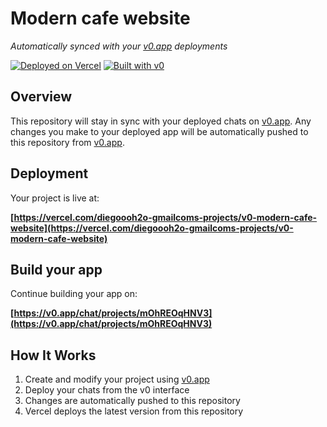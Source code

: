 # Modern cafe website

*Automatically synced with your [v0.app](https://v0.app) deployments*

[![Deployed on Vercel](https://img.shields.io/badge/Deployed%20on-Vercel-black?style=for-the-badge&logo=vercel)](https://vercel.com/diegoooh2o-gmailcoms-projects/v0-modern-cafe-website)
[![Built with v0](https://img.shields.io/badge/Built%20with-v0.app-black?style=for-the-badge)](https://v0.app/chat/projects/mOhREOqHNV3)

## Overview

This repository will stay in sync with your deployed chats on [v0.app](https://v0.app).
Any changes you make to your deployed app will be automatically pushed to this repository from [v0.app](https://v0.app).

## Deployment

Your project is live at:

**[https://vercel.com/diegoooh2o-gmailcoms-projects/v0-modern-cafe-website](https://vercel.com/diegoooh2o-gmailcoms-projects/v0-modern-cafe-website)**

## Build your app

Continue building your app on:

**[https://v0.app/chat/projects/mOhREOqHNV3](https://v0.app/chat/projects/mOhREOqHNV3)**

## How It Works

1. Create and modify your project using [v0.app](https://v0.app)
2. Deploy your chats from the v0 interface
3. Changes are automatically pushed to this repository
4. Vercel deploys the latest version from this repository